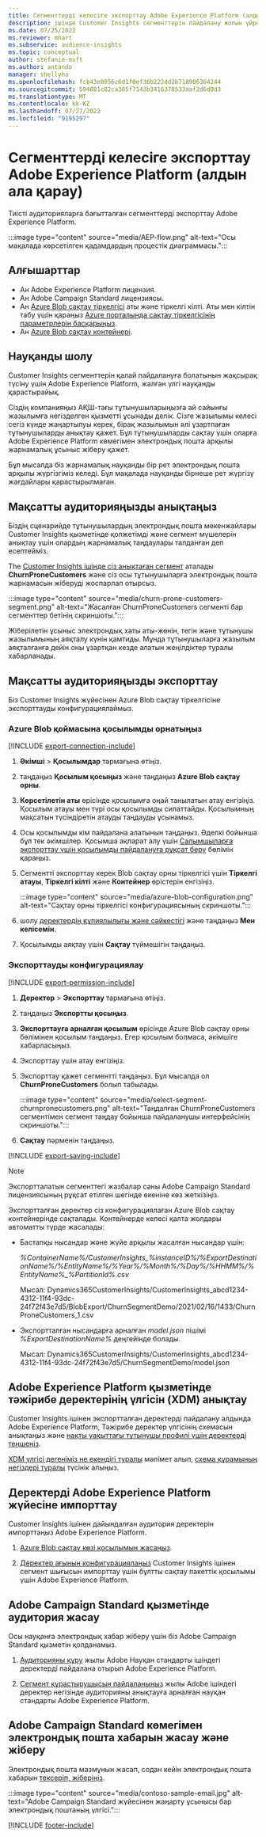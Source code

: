 ```yaml
---
title: Сегменттерді келесіге экспорттау Adobe Experience Platform (алдын ала қарау)
description: ішінде Customer Insights сегменттерін пайдалану жолын үйреніңіз Adobe Experience Platform.
ms.date: 07/25/2022
ms.reviewer: mhart
ms.subservice: audience-insights
ms.topic: conceptual
author: stefanie-msft
ms.author: antando
manager: shellyha
ms.openlocfilehash: fcb43e0956c6d1f0ef36b222dd2b718906364244
ms.sourcegitcommit: 594081c82ca385f7143b3416378533aaf2d6d0d3
ms.translationtype: MT
ms.contentlocale: kk-KZ
ms.lasthandoff: 07/27/2022
ms.locfileid: "9195297"
---
```

# <a name="export-segments-to-adobe-experience-platform-preview"></a>Сегменттерді келесіге экспорттау Adobe Experience Platform (алдын ала қарау)

Тиісті аудиторияларға бағытталған сегменттерді экспорттау Adobe Experience Platform.

:::image type="content" source="media/AEP-flow.png" alt-text="Осы мақалада көрсетілген қадамдардың процестік диаграммасы.":::

## <a name="prerequisites"></a>Алғышарттар

- Ан Adobe Experience Platform лицензия.
- Ан Adobe Campaign Standard лицензиясы.
- Ан [Azure Blob сақтау тіркелгісі](/azure/storage/blobs/create-data-lake-storage-account) аты және тіркелгі кілті. Аты мен кілтін табу үшін қараңыз [Azure порталында сақтау тіркелгісінің параметрлерін басқарыңыз](/azure/storage/common/storage-account-manage).
- Ан [Azure Blob сақтау контейнері](/azure/storage/blobs/storage-quickstart-blobs-portal#create-a-container).

## <a name="campaign-overview"></a>Науқанды шолу

Customer Insights сегменттерін қалай пайдалануға болатынын жақсырақ түсіну үшін Adobe Experience Platform, жалған үлгі науқанды қарастырайық.

Сіздің компанияңыз АҚШ-тағы тұтынушыларыңызға ай сайынғы жазылымға негізделген қызметті ұсынады делік. Сізге жазылымы келесі сегіз күнде жаңартылуы керек, бірақ жазылымын әлі ұзартпаған тұтынушыларды анықтау қажет. Бұл тұтынушыларды сақтау үшін оларға Adobe Experience Platform көмегімен электрондық пошта арқылы жарнамалық ұсыныс жіберу қажет.

Бұл мысалда біз жарнамалық науқанды бір рет электрондық пошта арқылы жүргізгіміз келеді. Бұл мақалада науқанды бірнеше рет жүргізу жағдайлары қарастырылмаған.

## <a name="identify-your-target-audience"></a>Мақсатты аудиторияңызды анықтаңыз

Біздің сценарийде тұтынушылардың электрондық пошта мекенжайлары Customer Insights қызметінде қолжетімді және сегмент мүшелерін анықтау үшін олардың жарнамалық таңдаулары талданған деп есептейміз.

The [Customer Insights ішінде сіз анықтаған сегмент](segments.md) аталады **ChurnProneCustomers** және сіз осы тұтынушыларға электрондық пошта жарнамасын жіберуді жоспарлап отырсыз.

:::image type="content" source="media/churn-prone-customers-segment.png" alt-text="Жасалған ChurnProneCustomers сегменті бар сегменттер бетінің скриншоты.":::

Жіберілетін ұсыныс электрондық хаты аты-жөнін, тегін және тұтынушы жазылымының аяқталу күнін қамтиды. Мұнда тұтынушыларға жазылым аяқталғанға дейін оны ұзартқан кезде алатын жеңілдіктер туралы хабарланады.

## <a name="export-your-target-audience"></a>Мақсатты аудиторияңызды экспорттау

Біз Customer Insights жүйесінен Azure Blob сақтау тіркелгісіне экспорттауды конфигурациялаймыз.

### <a name="set-up-connection-to-azure-blob-storage"></a>Azure Blob қоймасына қосылымды орнатыңыз

[!INCLUDE [export-connection-include](includes/export-connection-admn.md)]

1. **Әкімші** > **Қосылымдар** тармағына өтіңіз.

1. таңдаңыз **Қосылым қосыңыз** және таңдаңыз **Azure Blob сақтау орны**.

1. **Көрсетілетін аты** өрісінде қосылымға оңай танылатын атау енгізіңіз. Қосылым атауы мен түрі осы қосылымды сипаттайды. Қосылымның мақсатын түсіндіретін атауды таңдауды ұсынамыз.

1. Осы қосылымды кім пайдалана алатынын таңдаңыз. Әдепкі бойынша бұл тек әкімшілер. Қосымша ақпарат алу үшін [Салымшыларға экспорттау үшін қосылымды пайдалануға рұқсат беру](connections.md#allow-contributors-to-use-a-connection-for-exports) бөлімін қараңыз.

1. Сегментті экспорттау керек Blob сақтау орны тіркелгісі үшін **Тіркелгі атауы**, **Тіркелгі кілті** және **Контейнер** өрістерін енгізіңіз.  

   :::image type="content" source="media/azure-blob-configuration.png" alt-text="Сақтау орны тіркелгісі конфигурациясының скриншоты.":::

1. шолу [деректердің құпиялылығы және сәйкестігі](connections.md#data-privacy-and-compliance) және таңдаңыз **Мен келісемін**.

1. Қосылымды аяқтау үшін **Сақтау** түймешігін таңдаңыз.

### <a name="configure-an-export"></a>Экспорттауды конфигурациялау

[!INCLUDE [export-permission-include](includes/export-permission.md)]

1. **Деректер** > **Экспорттау** тармағына өтіңіз.

1. таңдаңыз **Экспортты қосыңыз**.

1. **Экспорттауға арналған қосылым** өрісінде Azure Blob сақтау орны бөлімінен қосылым таңдаңыз. Егер қосылым болмаса, әкімшіге хабарласыңыз.

1. Экспорттау үшін атау енгізіңіз.

1. Экспорттау қажет сегментті таңдаңыз. Бұл мысалда ол **ChurnProneCustomers** болып табылады.

   :::image type="content" source="media/select-segment-churnpronecustomers.png" alt-text="Таңдалған ChurnProneCustomers сегментімен сегмент таңдау бойынша пайдаланушы интерфейсінің скриншоты.":::

1. **Сақтау** пәрменін таңдаңыз.

[!INCLUDE [export-saving-include](includes/export-saving.md)]

> [!NOTE]
> Экспортталатын сегменттегі жазбалар саны Adobe Campaign Standard лицензиясының рұқсат етілген шегінде екеніне көз жеткізіңіз.

Экспортталған деректер сіз конфигурациялаған Azure Blob сақтау контейнерінде сақталады. Контейнерде келесі қалта жолдары автоматты түрде жасалады:

- Бастапқы нысандар және жүйе арқылы жасалған нысандар үшін:  

  *%ContainerName%/CustomerInsights_%instanceID%/%ExportDestinationName%/%EntityName%/%Year%/%Month%/%Day%/%HHMM%/%EntityName%_%PartitionId%.csv*

  Мысал: Dynamics365CustomerInsights/CustomerInsights_abcd1234-4312-11f4-93dc-24f72f43e7d5/BlobExport/ChurnSegmentDemo/2021/02/16/1433/ChurnProneCustomers_1.csv

- Экспортталған нысандарға арналған *model.json* пішімі *%ExportDestinationName%* деңгейінде болады.

  Мысал: Dynamics365CustomerInsights/CustomerInsights_abcd1234-4312-11f4-93dc-24f72f43e7d5/ChurnSegmentDemo/model.json

## <a name="define-experience-data-model-xdm-in-adobe-experience-platform"></a>Adobe Experience Platform қызметінде тәжірибе деректерінің үлгісін (XDM) анықтау

Customer Insights ішінен экспортталған деректерді пайдалану алдында Adobe Experience Platform, Тәжірибе деректер үлгісінің схемасын анықтаңыз және [нақты уақыттағы тұтынушы профилі үшін деректерді теңшеңіз](https://experienceleague.adobe.com/docs/experience-platform/profile/tutorials/dataset-configuration.html#tutorials).

[XDM үлгісі дегеніміз не екендігі туралы](https://experienceleague.adobe.com/docs/experience-platform/xdm/home.html) мәлімет алып, [схема құрамының негіздері туралы](https://experienceleague.adobe.com/docs/experience-platform/xdm/schema/composition.html#schema) түсінік алыңыз.

## <a name="import-data-into-adobe-experience-platform"></a>Деректерді Adobe Experience Platform жүйесіне импорттау

Customer Insights ішінен дайындалған аудитория деректерін импорттаңыз Adobe Experience Platform.

1. [Azure Blob сақтау көзі қосылымын жасаңыз](https://experienceleague.adobe.com/docs/experience-platform/sources/ui-tutorials/create/cloud-storage/blob.html#getting-started).

1. [Деректер ағынын конфигурациялаңыз](https://experienceleague.adobe.com/docs/experience-platform/sources/ui-tutorials/dataflow/cloud-storage.html#ui-tutorials) Customer Insights ішінен сегмент шығысын импорттау үшін бұлтты сақтау пакеттік қосылымы үшін Adobe Experience Platform.

## <a name="create-an-audience-in-adobe-campaign-standard"></a>Adobe Campaign Standard қызметінде аудитория жасау

Осы науқанға электрондық хабар жіберу үшін біз Adobe Campaign Standard қызметін қолданамыз.

1. [Аудиторияны құру](https://experienceleague.adobe.com/docs/campaign-standard/using/profiles-and-audiences/get-started-profiles-and-audiences.html#permission) жылы Adobe Науқан стандарты ішіндегі деректерді пайдалана отырып Adobe Experience Platform.

1. [Сегмент құрастырушысын пайдаланыңыз](https://experienceleague.adobe.com/docs/campaign-standard/using/integrating-with-adobe-cloud/adobe-experience-platform/audience-destinations/aep-using-segment-builder.html) жылы Adobe ішіндегі деректер негізінде аудиторияны анықтауға арналған науқан стандарты Adobe Experience Platform.

## <a name="create-and-send-the-email-using-adobe-campaign-standard"></a>Adobe Campaign Standard көмегімен электрондық пошта хабарын жасау және жіберу

Электрондық пошта мазмұнын жасап, содан кейін электрондық пошта хабарын [тексеріп, жіберіңіз](https://experienceleague.adobe.com/docs/campaign-standard/using/testing-and-sending/get-started-sending-messages.html#preparing-and-testing-messages).

:::image type="content" source="media/contoso-sample-email.jpg" alt-text="Adobe Campaign Standard жүйесінен жаңарту ұсынысы бар электрондық поштаның үлгісі.":::

[!INCLUDE [footer-include](includes/footer-banner.md)]
